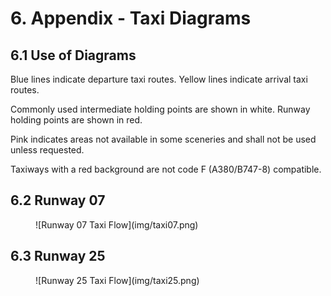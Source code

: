 # 6. Appendix - Taxi Diagrams
## 6.1 Use of Diagrams
Blue lines indicate departure taxi routes. Yellow lines indicate arrival taxi routes.

Commonly used intermediate holding points are shown in white. Runway holding points are shown in red.

Pink indicates areas not available in some sceneries and shall not be used unless requested.

Taxiways with a red background are not code F (A380/B747-8) compatible.

## 6.2 Runway 07
<figure markdown>
![Runway 07 Taxi Flow](img/taxi07.png)
</figure>

## 6.3 Runway 25
<figure markdown>
![Runway 25 Taxi Flow](img/taxi25.png)
</figure>